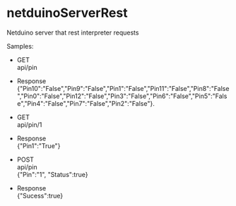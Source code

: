 netduinoServerRest
==================

Netduino server that rest interpreter requests

Samples:

- GET <br />
  api/pin
- Response<br />
  {"Pin10":"False","Pin9":"False","Pin1":"False","Pin11":"False","Pin8":"False","Pin0":"False","Pin12":"False","Pin3":"False","Pin6":"False","Pin5":"False","Pin4":"False","Pin7":"False","Pin2":"False"}.<br />
 
- GET <br />
  api/pin/1<br />
- Response<br />
  {"Pin1":"True"}<br />

- POST<br />
  api/pin<br />
  {"Pin":"1", "Status":true}<br />
- Response<br />
  {"Sucess":true}<br />







